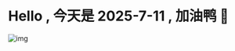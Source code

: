 
# Hello , 今天是 2025-7-11 , 加油鸭 🤭

![img](https://v1.jinrishici.com/all.svg?font-size=18&spacing=4)

